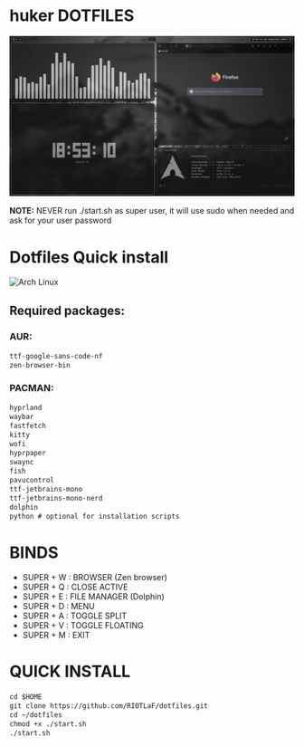 # huker DOTFILES
![photo of the rice](https://raw.githubusercontent.com/RIOTLaF/dotfiles/refs/heads/main/Images/screenshot.webp)

**NOTE:** NEVER run ./start.sh as super user, it will use sudo when needed and ask for your user password

# Dotfiles Quick install
<img width="190px" src="https://archlinux.org/static/logos/archlinux-logo-white-90dpi.png" alt="Arch Linux" />

## Required packages:
### AUR:
```
ttf-google-sans-code-nf
zen-browser-bin
```

### PACMAN:
```
hyprland
waybar
fastfetch
kitty
wofi
hyprpaper
swaync
fish
pavucontrol
ttf-jetbrains-mono
ttf-jetbrains-mono-nerd
dolphin
python # optional for installation scripts
```

# BINDS

- SUPER + W : BROWSER (Zen browser)
- SUPER + Q : CLOSE ACTIVE
- SUPER + E : FILE MANAGER (Dolphin)
- SUPER + D : MENU
- SUPER + A : TOGGLE SPLIT
- SUPER + V : TOGGLE FLOATING
- SUPER + M : EXIT

# QUICK INSTALL

```
cd $HOME
git clone https://github.com/RIOTLaF/dotfiles.git
cd ~/dotfiles
chmod +x ./start.sh
./start.sh
```
